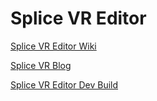 # Splice VR Editor

[Splice VR Editor Wiki](https://github.com/SpliceVR/SpliceVREditor/wiki)

[Splice VR Blog](http://splicevr.com/blog/)

[Splice VR Editor Dev Build](http://splicevr.com/dev/)

